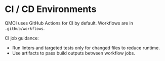 # CI / CD Environments

QMOI uses GitHub Actions for CI by default. Workflows are in `.github/workflows`.

CI job guidance:
- Run linters and targeted tests only for changed files to reduce runtime.
- Use artifacts to pass build outputs between workflow jobs.
